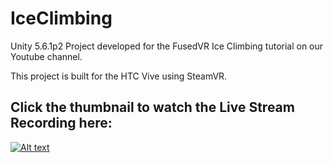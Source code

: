 # IceClimbing
Unity 5.6.1p2 Project developed for the FusedVR Ice Climbing tutorial on our Youtube channel.

This project is built for the HTC Vive using SteamVR. 

## Click the thumbnail to watch the Live Stream Recording here:
[![Alt text](https://img.youtube.com/vi/PtVm3Sm6Z7c/0.jpg)](https://www.youtube.com/watch?v=PtVm3Sm6Z7c)

